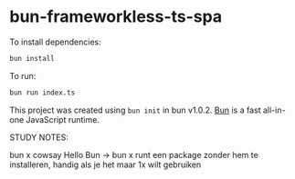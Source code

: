 # bun-frameworkless-ts-spa

To install dependencies:

```bash
bun install
```

To run:

```bash
bun run index.ts
```

This project was created using `bun init` in bun v1.0.2. [Bun](https://bun.sh) is a fast all-in-one JavaScript runtime.

STUDY NOTES:

bun x cowsay Hello Bun -> bun x runt een package zonder hem te installeren, handig als je het maar 1x wilt gebruiken
